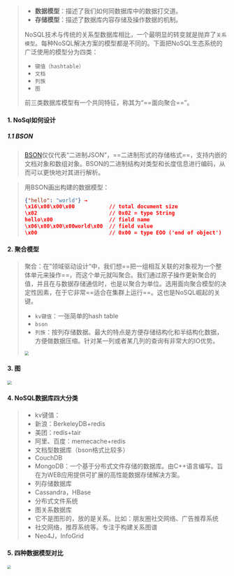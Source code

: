 >- **数据模型**：描述了我们如何同数据库中的数据打交道。
>- **存储模型**：描述了数据库内容存储及操作数据的机制。
>
>NoSQL技术与传统的关系型数据库相比，一个最明显的转变就是抛弃了`关系模型`。每种NoSQL解决方案的模型都是不同的。下面把NoSQL生态系统的广泛使用的模型分为四类：
>
>- `键值（hashtable）`
>- `文档`
>- `列族`
>- `图`
>
>前三类数据库模型有一个共同特征，称其为“==面向聚合==”。

#### 1. NoSql如何设计

##### 1.1 BSON

>[BSON](http://bsonspec.org/)仅仅代表“二进制JSON”，==二进制形式的存储格式==，支持内嵌的文档对象和数组对象。BSON的二进制结构对类型和长度信息进行编码，从而可以更快地对其进行解析。

>用BSON画出构建的数据模型：
>
>```json
>{"hello": "world"} →
>\x16\x00\x00\x00           // total document size
>\x02                       // 0x02 = type String
>hello\x00                  // field name
>\x06\x00\x00\x00world\x00  // field value
>\x00                       // 0x00 = type EOO ('end of object')
>```

#### 2. 聚合模型

>聚合：在”领域驱动设计“中，我们想==把一组相互关联的对象视为一个整体单元来操作==，而这个单元就叫聚合。我们通过原子操作更新聚合的值，并且在与数据存储通信时，也是以聚合为单位。选用面向聚合模型的决定性因素，在于它非常==适合在集群上运行==。这也是NoSQL崛起的关键。
>
>- `kv键值`：一张简单的hash table
>- `bson`
>- `列族`：按列存储数据。最大的特点是方便存储结构化和半结构化数据，方便做数据压缩。针对某一列或者某几列的查询有非常大的IO优势。
>
><img src="https://tva1.sinaimg.cn/large/008eGmZEgy1gmjmjh5r3lj30y10jhwf9.jpg" style="zoom:60%">

#### 3. 图

<img src="https://tva1.sinaimg.cn/large/008eGmZEgy1gmjmkrfddcj30xk0kjabe.jpg" style="zoom:60%">

#### 4. NoSQL数据库四大分类

>- kv键值：
>  - 新浪：BerkeleyDB+redis
>  - 美团：redis+tair
>  - 阿里、百度：memecache+redis
>- 文档型数据库（bson格式比较多）
>  - CouchDB
>  - MongoDB：一个基于分布式文件存储的数据库。由C++语言编写。旨在为WEB应用提供可扩展的高性能数据存储解决方案。
>- 列存储数据库
>  - Cassandra，HBase
>  - 分布式文件系统
>- 图关系数据库
>  - 它不是图形的，放的是关系。比如：朋友圈社交网络、广告推荐系统
>  - 社交网络，推荐系统等。专注于构建关系图谱
>  - Neo4J，InfoGrid

#### 5. 四种数据模型对比

<img src="https://tva1.sinaimg.cn/large/008eGmZEgy1gmjms4266bj30wh0ho40c.jpg" style="zoom:50%">



